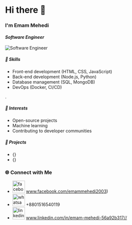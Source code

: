 # Hi there 👋
### I'm **Emam Mehedi**
#### *Software Engineer*
![*Software Engineer*](https://scontent.fdac24-5.fna.fbcdn.net/v/t39.30808-6/415681543_1063067661603953_2148831494490268459_n.jpg?_nc_cat=102&ccb=1-7&_nc_sid=cc71e4&_nc_eui2=AeG8atMlHtWInx0cwRvjaBTRAInaKvA1xOQAidoq8DXE5P-fTE5tiS1p-8Git44lwAvKfbp6X7kC2pQ1hUDrggf8&_nc_ohc=sD56KMXe1zsQ7kNvgFJB5Ts&_nc_ht=scontent.fdac24-5.fna&oh=00_AYDJAS8sfC7BBax2gYjrXFS1YX66lYYPHNZ94jlurGjRPQ&oe=668C5268)

##### 💼 Skills
- Front-end development (HTML, CSS, JavaScript)
- Back-end development (Node.js, Python)
- Database management (SQL, MongoDB)
- DevOps (Docker, CI/CD)

.
##### 🌟 Interests
- Open-source projects
- Machine learning
- Contributing to developer communities

##### 🚀 Projects
- {}
- {}


### 🌐 Connect with Me
- [<img src='https://cdn.jsdelivr.net/npm/simple-icons@3.0.1/icons/facebook.svg' alt='facebook' height='40'>](https://www.facebook.com/https://www.facebook.com/emammehedi2003)  www.facebook.com/emammehedi2003)
- [<img src='https://cdn.jsdelivr.net/npm/simple-icons@3.0.1/icons/whatsapp.svg' alt='whatsapp' height='40'>](+8801516540119) +8801516540119
- [<img src='https://cdn.jsdelivr.net/npm/simple-icons@3.0.1/icons/linkedin.svg' alt='linkedin' height='40'>](https://www.linkedin.com/in/https://www.linkedin.com/in/emam-mehedi-56a92b317//)  www.linkedin.com/in/emam-mehedi-56a92b317//
